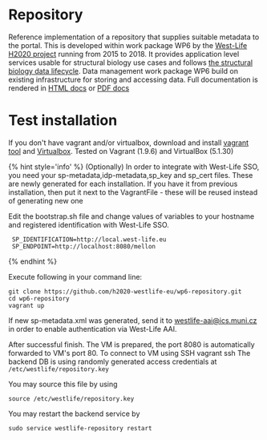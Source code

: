 # Repository
Reference implementation of a repository that supplies suitable metadata to the portal. This is developed within work package WP6 by the [West-Life H2020 project](https://west-life.eu) running from 2015 to 2018. It provides application level services usable for structural biology use cases and follows [the structural biology data lifecycle](http://internal-wiki.west-life.eu/w/images/9/9c/Assessment_of_the_life_cycle_of_structural_data_and_comparison_with_other_scientific_data.docx). Data management work package WP6 build on existing infrastructure for storing and accessing data. Full documentation is rendered in [HTML docs](https://h2020-westlife-eu.gitbooks.io/virtual-folder-docs/content/) or [PDF docs](https://www.gitbook.com/download/pdf/book/h2020-westlife-eu/virtual-folder-docs)

# Test installation
If you don't have vagrant and/or virtualbox, download and install [vagrant tool](https://www.vagrantup.com/downloads.html) and [Virtualbox](https://www.virtualbox.org/wiki/Downloads).
Tested on Vagrant (1.9.6) and VirtualBox (5.1.30)

{% hint style='info' %}
(Optionally) In order to integrate with West-Life SSO, you need  your sp-metadata,idp-metadata,sp_key and sp_cert files.
These are newly generated for each installation. If you have it from previous installation, then put it next to the VagrantFile - these will be reused instead of generating new one

Edit the bootstrap.sh file and change values of variables to your hostname and registered identification with West-Life SSO.

     SP_IDENTIFICATION=http://local.west-life.eu
     SP_ENDPOINT=http://localhost:8080/mellon 

{% endhint %}

Execute following in your command line:


    git clone https://github.com/h2020-westlife-eu/wp6-repository.git
    cd wp6-repository
    vagrant up

If new sp-metadata.xml was generated, send it to westlife-aai@ics.muni.cz in order to enable authentication via West-Life AAI. 

After successful finish. The VM is prepared, the port 8080 is automatically forwarded to VM's port 80. 
To connect to VM using SSH
    vagrant ssh
The backend DB is using randomly generated access credentials at  `/etc/westlife/repository.key`
    
You may source this file by using

    source /etc/westlife/repository.key
    
You may restart the backend service by

    sudo service westlife-repository restart
    

